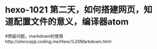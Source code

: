 # hexo-1021 第二天，如何搭建网页，知道配置文件的意义，编译器atom
#预留问题，markdown的使用http://silencejql.coding.me/Hexo%20Markdown.html